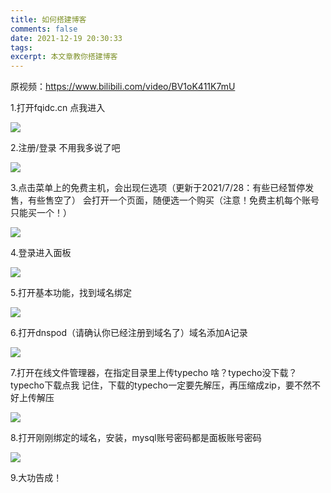 ```yaml
---
title: 如何搭建博客
comments: false
date: 2021-12-19 20:30:33
tags:
excerpt: 本文章教你搭建博客
---
```


<div class="post-content e-content" itemprop="articleBody">

原视频：https://www.bilibili.com/video/BV1oK411K7mU

1.打开fqidc.cn 点我进入

<img src="https://fkpan.herokuapp.com/sharepoint/img/%E5%B1%8F%E5%B9%95%E6%88%AA%E5%9B%BE(16).png">

2.注册/登录 不用我多说了吧

<img src="https://fkpan.herokuapp.com/sharepoint/img/%E5%B1%8F%E5%B9%95%E6%88%AA%E5%9B%BE(17).png">

3.点击菜单上的免费主机，会出现仨选项（更新于2021/7/28：有些已经暂停发售，有些售空了） 会打开一个页面，随便选一个购买（注意！免费主机每个账号只能买一个！）

<img src="https://fkpan.herokuapp.com/sharepoint/img/%E5%B1%8F%E5%B9%95%E6%88%AA%E5%9B%BE(18).png">

4.登录进入面板

<img src="https://fkpan.herokuapp.com/sharepoint/img/%E5%B1%8F%E5%B9%95%E6%88%AA%E5%9B%BE(19).png">

5.打开基本功能，找到域名绑定

<img src="https://fkpan.herokuapp.com/sharepoint/img/%E5%B1%8F%E5%B9%95%E6%88%AA%E5%9B%BE(21).png">

6.打开dnspod（请确认你已经注册到域名了）域名添加A记录

<img src="https://fkpan.herokuapp.com/sharepoint/img/%E5%B1%8F%E5%B9%95%E6%88%AA%E5%9B%BE(22).png">

7.打开在线文件管理器，在指定目录里上传typecho 啥？typecho没下载？typecho下载点我 记住，下载的typecho一定要先解压，再压缩成zip，要不然不好上传解压

<img src="https://fkpan.herokuapp.com/sharepoint/img/%E5%B1%8F%E5%B9%95%E6%88%AA%E5%9B%BE(23).png">

8.打开刚刚绑定的域名，安装，mysql账号密码都是面板账号密码

<img src="https://fkpan.herokuapp.com/sharepoint/img/%E5%B1%8F%E5%B9%95%E6%88%AA%E5%9B%BE(24).png">

9.大功告成！

</div>
